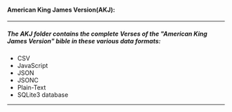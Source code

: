 #### American King James Version(AKJ):
---
 ##### The AKJ folder contains the complete Verses of the "American King James Version" bible in these various data formats:
* CSV
* JavaScript
* JSON
* JSONC
* Plain-Text
* SQLite3 database
---